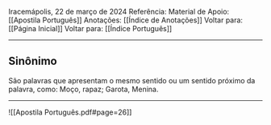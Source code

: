 Iracemápolis, 22 de março de 2024
Referência:
Material de Apoio: [[Apostila Português]]
Anotações: [[Índice de Anotações]]
Voltar para: [[Página Inicial]]
Voltar para: [[Índice Português]]
___________________
## Sinônimo
São palavras que apresentam o mesmo sentido ou um sentido próximo da palavra, como: Moço, rapaz; Garota, Menina.
___________________

![[Apostila Português.pdf#page=26]]
